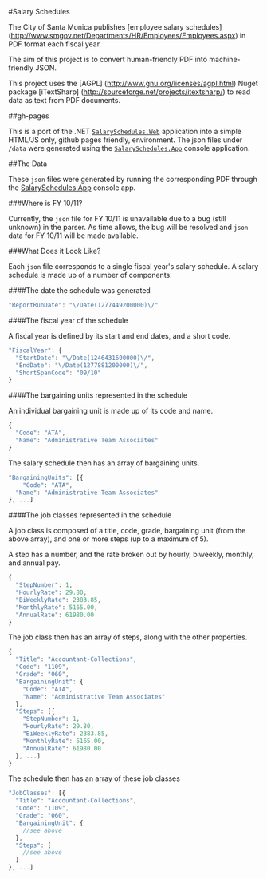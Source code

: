 #Salary Schedules

The City of Santa Monica publishes [employee salary schedules] (http://www.smgov.net/Departments/HR/Employees/Employees.aspx) in PDF format each fiscal year.

The aim of this project is to convert human-friendly PDF into machine-friendly JSON. 

This project uses the [AGPL] (http://www.gnu.org/licenses/agpl.html) Nuget package [iTextSharp] (http://sourceforge.net/projects/itextsharp/) to read data as text from PDF documents.

##gh-pages

This is a port of the .NET [`SalarySchedules.Web`](https://github.com/thekaveman/SalarySchedules/tree/master/SalarySchedules.Web) application into a simple HTML/JS only, github pages friendly, environment.
The json files under `/data` were generated using the [`SalarySchedules.App`](https://github.com/thekaveman/SalarySchedules/tree/master/SalarySchedules.App) console application.

##The Data

These `json` files were generated by running the corresponding PDF through the [SalarySchedules.App](https://github.com/thekaveman/SalarySchedules/tree/master/SalarySchedules.App) console app.

###Where is FY 10/11?

Currently, the `json` file for FY 10/11 is unavailable due to a bug (still unknown) in the parser. As time allows, the bug will be resolved and `json` data for FY 10/11 will be made available.

###What Does it Look Like?

Each `json` file corresponds to a single fiscal year's salary schedule. A salary schedule is made up of a number of components.
   
####The date the schedule was generated

```javascript
"ReportRunDate": "\/Date(1277449200000)\/"
```

####The fiscal year of the schedule

A fiscal year is defined by its start and end dates, and a short code.

```javascript
"FiscalYear": {
  "StartDate": "\/Date(1246431600000)\/",
  "EndDate": "\/Date(1277881200000)\/",
  "ShortSpanCode": "09/10"
}
```

####The bargaining units represented in the schedule

An individual bargaining unit is made up of its code and name.

```javascript
{
  "Code": "ATA",
  "Name": "Administrative Team Associates"
}
```

The salary schedule then has an array of bargaining units.

```javascript
"BargainingUnits": [{
	"Code": "ATA",
  "Name": "Administrative Team Associates"
}, ...]
```

####The job classes represented in the schedule

A job class is composed of a title, code, grade, bargaining unit (from the above array), and one or more steps (up to a maximum of 5).

A step has a number, and the rate broken out by hourly, biweekly, monthly, and annual pay.

```javascript
{
  "StepNumber": 1,
  "HourlyRate": 29.80,
  "BiWeeklyRate": 2383.85,
  "MonthlyRate": 5165.00,
  "AnnualRate": 61980.00
}
```

The job class then has an array of steps, along with the other properties.

```javascript
{
  "Title": "Accountant-Collections",
  "Code": "1109",
  "Grade": "060",
  "BargainingUnit": {
    "Code": "ATA",
    "Name": "Administrative Team Associates"
  },
  "Steps": [{
    "StepNumber": 1,
    "HourlyRate": 29.80,
    "BiWeeklyRate": 2383.85,
    "MonthlyRate": 5165.00,
    "AnnualRate": 61980.00
  }, ...]
}
```

The schedule then has an array of these job classes

```javascript
"JobClasses": [{
  "Title": "Accountant-Collections",
  "Code": "1109",
  "Grade": "060",
  "BargainingUnit": {
    //see above
  },
  "Steps": [
    //see above
  ]
}, ...]
```
